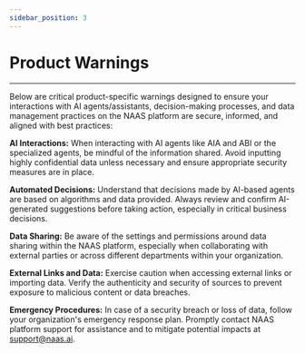 ```yaml
---
sidebar_position: 3
---
```


# Product Warnings
---

Below are critical product-specific warnings designed to ensure your interactions with AI agents/assistants, decision-making processes, and data management practices on the NAAS platform are secure, informed, and aligned with best practices:

**AI Interactions:** When interacting with AI agents like AIA and ABI or the specialized agents, be mindful of the information shared. Avoid inputting highly confidential data unless necessary and ensure appropriate security measures are in place.

**Automated Decisions:** Understand that decisions made by AI-based agents are based on algorithms and data provided. Always review and confirm AI-generated suggestions before taking action, especially in critical business decisions.

**Data Sharing:** Be aware of the settings and permissions around data sharing within the NAAS platform, especially when collaborating with external parties or across different departments within your organization.

**External Links and Data:** Exercise caution when accessing external links or importing data. Verify the authenticity and security of sources to prevent exposure to malicious content or data breaches.

**Emergency Procedures:** In case of a security breach or loss of data, follow your organization's emergency response plan. Promptly contact NAAS platform support for assistance and to mitigate potential impacts at support@naas.ai.